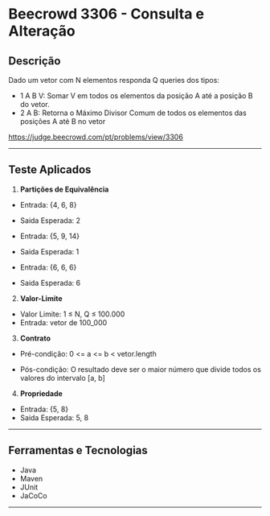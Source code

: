 # Beecrowd 3306 - Consulta e Alteração

## Descrição
Dado um vetor com N elementos responda Q queries dos tipos:
- 1 A B V: Somar V em todos os elementos da posição A até a posição B do vetor.
- 2 A B: Retorna o Máximo Divisor Comum de todos os elementos das posições A até B no vetor

https://judge.beecrowd.com/pt/problems/view/3306

---
## Teste Aplicados

1. **Partições de Equivalência**
- Entrada: {4, 6, 8}
- Saida Esperada: 2

- Entrada: {5, 9, 14}
- Saida Esperada: 1

- Entrada: {6, 6, 6}
- Saida Esperada: 6

2. **Valor-Limite**
- Valor Limite: 1 ≤ N, Q ≤ 100.000
- Entrada: vetor de 100_000

3. **Contrato**
- Pré-condição: 0 <= a <= b < vetor.length

- Pós-condição: O resultado deve ser o maior número que divide todos os valores do intervalo [a, b]

4. **Propriedade**
- Entrada: {5, 8}
- Saida Esperada: 5, 8
---

## Ferramentas e Tecnologias

- Java 
- Maven
- JUnit
- JaCoCo

---
